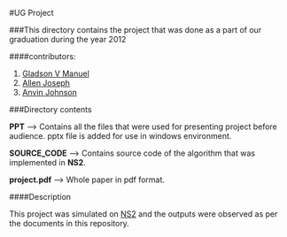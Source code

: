 #UG Project

###This directory contains the project that was done as a part of our graduation during the year 2012

####contributors:
1. [Gladson V Manuel](https://in.linkedin.com/in/gladsonvm)
2. [Allen Joseph](https://in.linkedin.com/in/allen-joseph-64876530)
3. [Anvin Johnson](https://in.linkedin.com/in/anvin-johnson-76277370)

###Directory contents

**PPT** --> Contains all the files that were used for presenting project before audience. pptx file is added for use in windows environment.

**SOURCE_CODE** --> Contains source code of the algorithm that was implemented in **NS2**.

**project.pdf** --> Whole paper in pdf format.

####Description

This project was simulated on [NS2](https://en.wikipedia.org/wiki/Ns_%28simulator%29) and the outputs were observed as per the documents in this repository.

